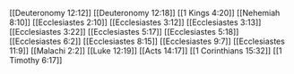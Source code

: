 [[Deuteronomy 12:12]]
[[Deuteronomy 12:18]]
[[1 Kings 4:20]]
[[Nehemiah 8:10]]
[[Ecclesiastes 2:10]]
[[Ecclesiastes 3:12]]
[[Ecclesiastes 3:13]]
[[Ecclesiastes 3:22]]
[[Ecclesiastes 5:17]]
[[Ecclesiastes 5:18]]
[[Ecclesiastes 6:2]]
[[Ecclesiastes 8:15]]
[[Ecclesiastes 9:7]]
[[Ecclesiastes 11:9]]
[[Malachi 2:2]]
[[Luke 12:19]]
[[Acts 14:17]]
[[1 Corinthians 15:32]]
[[1 Timothy 6:17]]
